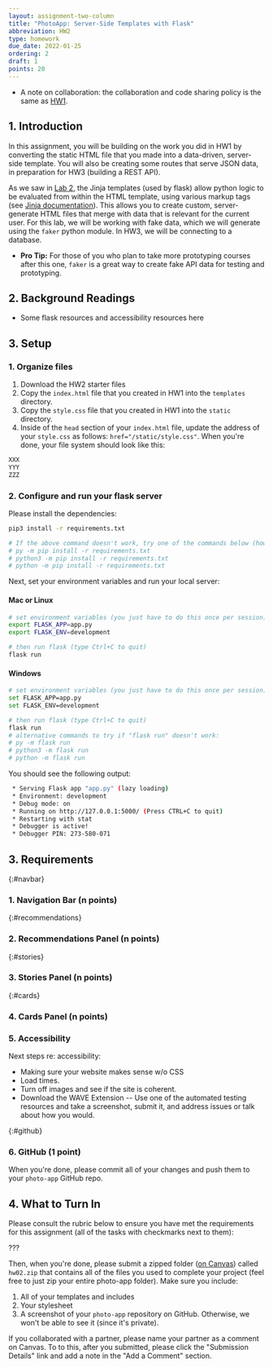 ```yaml
---
layout: assignment-two-column
title: "PhotoApp: Server-Side Templates with Flask"
abbreviation: HW2
type: homework
due_date: 2022-01-25
ordering: 2
draft: 1
points: 20
---
```


* A note on collaboration: the collaboration and code sharing policy is the same as [HW1](hw01).

## 1. Introduction
In this assignment, you will be building on the work you did in HW1 by converting the static HTML file that you made into a data-driven, server-side template. You will also be creating some routes that serve JSON data, in preparation for HW3 (building a REST API).

As we saw in [Lab 2](lab02), the Jinja templates (used by flask) allow python logic to be evaluated from within the HTML template, using various markup tags (see <a href="https://jinja.palletsprojects.com/en/3.0.x/templates/" target="_blank">Jinja documentation</a>). This allows you to create custom, server-generate HTML files that merge with data that is relevant for the current user. For this lab, we will be working with fake data, which we will generate using the `faker` python module. In HW3, we will be connecting to a database.
* **Pro Tip:** For those of you who plan to take more prototyping courses after this one, `faker` is a great way to create fake API data for testing and prototyping.

## 2. Background Readings
* Some flask resources and accessibility resources here

## 3. Setup

### 1. Organize files
1. Download the HW2 starter files
1. Copy the `index.html` file that you created in HW1 into the `templates` directory.
1. Copy the `style.css` file that you created in HW1 into the `static` directory.
1. Inside of the `head` section of your `index.html` file, update the address of your `style.css` as follows: `href="/static/style.css"`. When you're done, your file system should look like this:

```bash
XXX
YYY
ZZZ
```

### 2. Configure and run your flask server
Please install the dependencies:
```bash
pip3 install -r requirements.txt

# If the above command doesn't work, try one of the commands below (however you did it for lab2):
# py -m pip install -r requirements.txt
# python3 -m pip install -r requirements.txt
# python -m pip install -r requirements.txt
```

Next, set your environment variables and run your local server:

#### Mac or Linux
```bash
# set environment variables (you just have to do this once per session)
export FLASK_APP=app.py     
export FLASK_ENV=development

# then run flask (type Ctrl+C to quit)
flask run
```

#### Windows
```bash
# set environment variables (you just have to do this once per session)
set FLASK_APP=app.py
set FLASK_ENV=development

# then run flask (type Ctrl+C to quit)
flask run
# alternative commands to try if "flask run" doesn't work:
# py -m flask run
# python3 -m flask run
# python -m flask run
```

You should see the following output:
```bash
 * Serving Flask app "app.py" (lazy loading)
 * Environment: development
 * Debug mode: on
 * Running on http://127.0.0.1:5000/ (Press CTRL+C to quit)
 * Restarting with stat
 * Debugger is active!
 * Debugger PIN: 273-580-071
 ```

## 3. Requirements

{:#navbar}
### 1. Navigation Bar (n points)

{:#recommendations}
### 2. Recommendations Panel (n points)

{:#stories}
### 3. Stories Panel (n points)

{:#cards}
### 4. Cards Panel (n points)

### 5. Accessibility
Next steps re: accessibility:
* Making sure your website makes sense w/o CSS
* Load times.
* Turn off images and see if the site is coherent.
* Download the WAVE Extension -- Use one of the automated testing resources and take a screenshot, submit it, and address issues or talk about how you would.

{:#github}
### 6. GitHub (1 point)
When you're done, please commit all of your changes and push them to your `photo-app` GitHub repo.

## 4. What to Turn In
Please consult the rubric below to ensure you have met the requirements for this assignment (all of the tasks with checkmarks next to them):

???

Then, when you're done, please submit a zipped folder (<a href="https://canvas.northwestern.edu/courses/157233/assignments/1007941" target="_blank">on Canvas</a>) called `hw02.zip` that contains all of the files you used to complete your project (feel free to just zip your entire photo-app folder). Make sure you include:
1. All of your templates and includes
1. Your stylesheet
1. A screenshot of your `photo-app` repository on GitHub. Otherwise, we won't be able to see it (since it's private).

If you collaborated with a partner, please name your partner as a comment on Canvas. To to this, after you submitted, please click the "Submission Details" link and add a note in the "Add a Comment" section.
